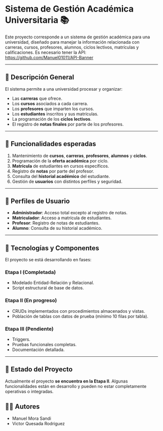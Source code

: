 # Sistema de Gestión Académica Universitaria 📚

Este proyecto corresponde a un sistema de gestión académica para una universidad, diseñado para manejar la información relacionada con carreras, cursos, profesores, alumnos, ciclos lectivos, matrículas y calificaciones.
Es necesario tener la API: https://github.com/Manuel01011/API-Banner

---

## 🧩 Descripción General

El sistema permite a una universidad procesar y organizar:

- Las **carreras** que ofrece.
- Los **cursos** asociados a cada carrera.
- Los **profesores** que imparten los cursos.
- Los **estudiantes** inscritos y sus matrículas.
- La programación de los **ciclos lectivos**.
- El registro de **notas finales** por parte de los profesores.

---

## 📘 Funcionalidades esperadas

1. Mantenimiento de **cursos**, **carreras**, **profesores**, **alumnos** y **ciclos**.
2. Programación de la **oferta académica** por ciclo.
3. **Matrícula** de estudiantes en cursos específicos.
4. Registro de **notas** por parte del profesor.
5. Consulta del **historial académico** del estudiante.
6. Gestión de **usuarios** con distintos perfiles y seguridad.

---

## 👥 Perfiles de Usuario

- **Administrador**: Acceso total excepto al registro de notas.
- **Matriculador**: Acceso a matrícula de estudiantes.
- **Profesor**: Registro de notas de estudiantes.
- **Alumno**: Consulta de su historial académico.

---

## 🔨 Tecnologías y Componentes

El proyecto se está desarrollando en fases:

### Etapa I (Completada)
- Modelado Entidad-Relación y Relacional.
- Script estructural de base de datos.

### Etapa II (En progreso)
- CRUDs implementados con procedimientos almacenados y vistas.
- Población de tablas con datos de prueba (mínimo 10 filas por tabla).

### Etapa III (Pendiente)
- Triggers.
- Pruebas funcionales completas.
- Documentación detallada.

---

## 🚧 Estado del Proyecto

Actualmente el proyecto **se encuentra en la Etapa II**. Algunas funcionalidades están en desarrollo y pueden no estar completamente operativas o integradas.

## 👨‍💻 Autores

- Manuel Mora Sandi
- Victor Quesada Rodriguez
